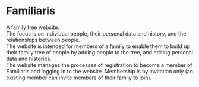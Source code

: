 # Familiaris
A family tree website.<br>
The focus is on individual people, their personal data and history, and the relationships between people.<br>
The website is intended for members of a family to enable them to build up their family tree of people by adding people to the tree, 
and editing personal data and histories.<br>
The website manages the processes of registration to become a member of Familiaris and logging in to the website. Membership is by invitation only 
(an existing member can invite members of their family to join).
